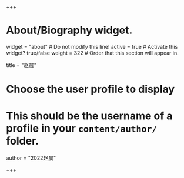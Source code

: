 +++
# About/Biography widget.
widget = "about"  # Do not modify this line!
active = true  # Activate this widget? true/false
weight = 322  # Order that this section will appear in.

title = "赵晨"

# Choose the user profile to display
# This should be the username of a profile in your `content/author/` folder.
author = "2022赵晨"

+++
